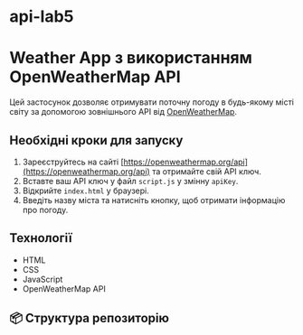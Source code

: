 # api-lab5
# Weather App з використанням OpenWeatherMap API

Цей застосунок дозволяє отримувати поточну погоду в будь-якому місті світу за допомогою зовнішнього API від [OpenWeatherMap](https://openweathermap.org/).

## Необхідні кроки для запуску

1. Зареєструйтесь на сайті [https://openweathermap.org/api](https://openweathermap.org/api) та отримайте свій API ключ.
2. Вставте ваш API ключ у файл `script.js` у змінну `apiKey`.
3. Відкрийте `index.html` у браузері.
4. Введіть назву міста та натисніть кнопку, щоб отримати інформацію про погоду.

## Технології
- HTML
- CSS
- JavaScript
- OpenWeatherMap API

## 📦 Структура репозиторію
